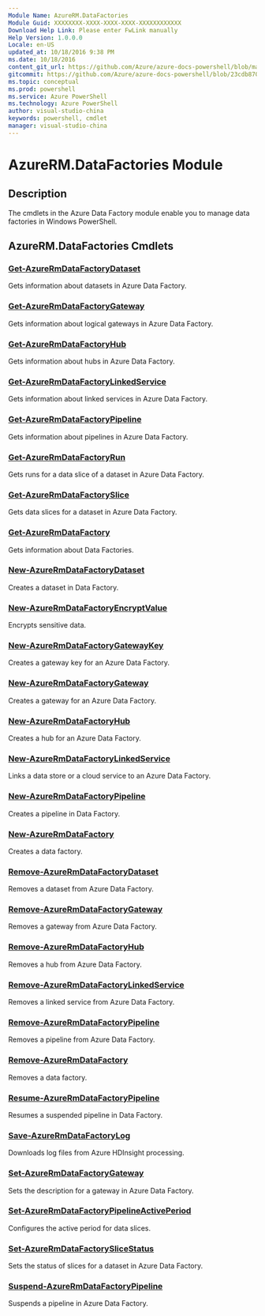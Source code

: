 ```yaml
---
Module Name: AzureRM.DataFactories
Module Guid: XXXXXXXX-XXXX-XXXX-XXXX-XXXXXXXXXXXX
Download Help Link: Please enter FwLink manually
Help Version: 1.0.0.0
Locale: en-US
updated_at: 10/18/2016 9:38 PM
ms.date: 10/18/2016
content_git_url: https://github.com/Azure/azure-docs-powershell/blob/master/azureps-cmdlets-docs/ResourceManager/AzureRM.DataFactories/v1.0.12/AzureRM.DataFactories.md
gitcommit: https://github.com/Azure/azure-docs-powershell/blob/23cdb8705d4ab9807c0e21b238f3b134a7d49c7d/azureps-cmdlets-docs/ResourceManager/AzureRM.DataFactories/v1.0.12/AzureRM.DataFactories.md
ms.topic: conceptual
ms.prod: powershell
ms.service: Azure PowerShell
ms.technology: Azure PowerShell
author: visual-studio-china
keywords: powershell, cmdlet
manager: visual-studio-china
---
```


# AzureRM.DataFactories Module
## Description
The cmdlets in the Azure Data Factory module enable you to manage data factories in Windows PowerShell.

## AzureRM.DataFactories Cmdlets
### [Get-AzureRmDataFactoryDataset](.\Get-AzureRmDataFactoryDataset.md)
Gets information about datasets in Azure Data Factory.


### [Get-AzureRmDataFactoryGateway](.\Get-AzureRmDataFactoryGateway.md)
Gets information about logical gateways in Azure Data Factory.


### [Get-AzureRmDataFactoryHub](.\Get-AzureRmDataFactoryHub.md)
Gets information about hubs in Azure Data Factory.


### [Get-AzureRmDataFactoryLinkedService](.\Get-AzureRmDataFactoryLinkedService.md)
Gets information about linked services in Azure Data Factory.


### [Get-AzureRmDataFactoryPipeline](.\Get-AzureRmDataFactoryPipeline.md)
Gets information about pipelines in Azure Data Factory.


### [Get-AzureRmDataFactoryRun](.\Get-AzureRmDataFactoryRun.md)
Gets runs for a data slice of a dataset in Azure Data Factory.


### [Get-AzureRmDataFactorySlice](.\Get-AzureRmDataFactorySlice.md)
Gets data slices for a dataset in Azure Data Factory.


### [Get-AzureRmDataFactory](.\Get-AzureRmDataFactory.md)
Gets information about Data Factories.


### [New-AzureRmDataFactoryDataset](.\New-AzureRmDataFactoryDataset.md)
Creates a dataset in Data Factory.


### [New-AzureRmDataFactoryEncryptValue](.\New-AzureRmDataFactoryEncryptValue.md)
Encrypts sensitive data.


### [New-AzureRmDataFactoryGatewayKey](.\New-AzureRmDataFactoryGatewayKey.md)
Creates a gateway key for an Azure Data Factory.


### [New-AzureRmDataFactoryGateway](.\New-AzureRmDataFactoryGateway.md)
Creates a gateway for an Azure Data Factory.


### [New-AzureRmDataFactoryHub](.\New-AzureRmDataFactoryHub.md)
Creates a hub for an Azure Data Factory.


### [New-AzureRmDataFactoryLinkedService](.\New-AzureRmDataFactoryLinkedService.md)
Links a data store or a cloud service to an Azure Data Factory.


### [New-AzureRmDataFactoryPipeline](.\New-AzureRmDataFactoryPipeline.md)
Creates a pipeline in Data Factory.


### [New-AzureRmDataFactory](.\New-AzureRmDataFactory.md)
Creates a data factory.


### [Remove-AzureRmDataFactoryDataset](.\Remove-AzureRmDataFactoryDataset.md)
Removes a dataset from Azure Data Factory.


### [Remove-AzureRmDataFactoryGateway](.\Remove-AzureRmDataFactoryGateway.md)
Removes a gateway from Azure Data Factory.


### [Remove-AzureRmDataFactoryHub](.\Remove-AzureRmDataFactoryHub.md)
Removes a hub from Azure Data Factory.


### [Remove-AzureRmDataFactoryLinkedService](.\Remove-AzureRmDataFactoryLinkedService.md)
Removes a linked service from Azure Data Factory.


### [Remove-AzureRmDataFactoryPipeline](.\Remove-AzureRmDataFactoryPipeline.md)
Removes a pipeline from Azure Data Factory.


### [Remove-AzureRmDataFactory](.\Remove-AzureRmDataFactory.md)
Removes a data factory.


### [Resume-AzureRmDataFactoryPipeline](.\Resume-AzureRmDataFactoryPipeline.md)
Resumes a suspended pipeline in Data Factory.


### [Save-AzureRmDataFactoryLog](.\Save-AzureRmDataFactoryLog.md)
Downloads log files from Azure HDInsight processing.


### [Set-AzureRmDataFactoryGateway](.\Set-AzureRmDataFactoryGateway.md)
Sets the description for a gateway in Azure Data Factory.


### [Set-AzureRmDataFactoryPipelineActivePeriod](.\Set-AzureRmDataFactoryPipelineActivePeriod.md)
Configures the active period for data slices.


### [Set-AzureRmDataFactorySliceStatus](.\Set-AzureRmDataFactorySliceStatus.md)
Sets the status of slices for a dataset in Azure Data Factory.


### [Suspend-AzureRmDataFactoryPipeline](.\Suspend-AzureRmDataFactoryPipeline.md)
Suspends a pipeline in Azure Data Factory.




